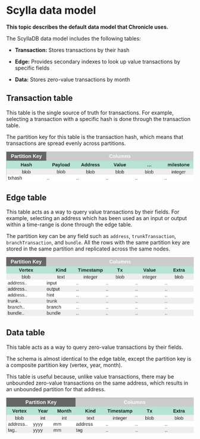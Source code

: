 # Scylla data model

**This topic describes the default data model that Chronicle uses.**

The ScyllaDB data model includes the following tables:

- **Transaction:** Stores transactions by their hash

- **Edge:** Provides secondary indexes to look up value transactions by specific fields

- **Data:** Stores zero-value transactions by month

## Transaction table

This table is the single source of truth for transactions. For example, selecting a transaction with a specific hash is done through the transaction table.

The partition key for this table is the transaction hash, which means that transactions are spread evenly across partitions.

![Transaction table](../images/tx-table.png)

## Edge table

This table acts as a way to query value transactions by their fields. For example, selecting an address which has been used as an input or output within a time-range is done through the edge table.

The partition key can be any field such as `address`, `trunkTransaction`, `branchTransaction`, and `bundle`. All the rows with the same partition key are stored in the same partition and replicated across the same nodes.

![Edge table](../images/edge-table.png)

## Data table

This table acts as a way to query zero-value transactions by their fields.

The schema is almost identical to the edge table, except the partition key is a composite partition key (vertex, year, month).

This table is useful because, unlike value transactions, there may be unbounded zero-value transactions on the same address, which results in an unbounded partition for that address.

![Data table](../images/data-table.png)



